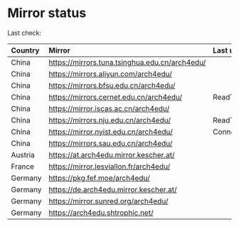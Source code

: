 <script src="./time.js"></script>
# Mirror status
Last check: <script type="text/javascript">localize(1749414344.1034057);</script>

|Country|Mirror|Last update|
|:------|:-----|:----------|
|China|https://mirrors.tuna.tsinghua.edu.cn/arch4edu/|<script type="text/javascript">localize(1749365324);</script>|
|China|https://mirrors.aliyun.com/arch4edu/|<script type="text/javascript">localize(1749365324);</script>|
|China|https://mirrors.bfsu.edu.cn/arch4edu/|<script type="text/javascript">localize(1749365324);</script>|
|China|https://mirrors.cernet.edu.cn/arch4edu/|ReadTimeout|
|China|https://mirror.iscas.ac.cn/arch4edu/|<script type="text/javascript">localize(1749365324);</script>|
|China|https://mirrors.nju.edu.cn/arch4edu/|ReadTimeout|
|China|https://mirror.nyist.edu.cn/arch4edu/|ConnectionError|
|China|https://mirrors.sau.edu.cn/arch4edu/|<script type="text/javascript">localize(1731653531);</script>|
|Austria|https://at.arch4edu.mirror.kescher.at/|<script type="text/javascript">localize(1749365324);</script>|
|France|https://mirror.lesviallon.fr/arch4edu/|<script type="text/javascript">localize(1749020703);</script>|
|Germany|https://pkg.fef.moe/arch4edu/|<script type="text/javascript">localize(1749365324);</script>|
|Germany|https://de.arch4edu.mirror.kescher.at/|<script type="text/javascript">localize(1749365324);</script>|
|Germany|https://mirror.sunred.org/arch4edu/|<script type="text/javascript">localize(1749365324);</script>|
|Germany|https://arch4edu.shtrophic.net/|<script type="text/javascript">localize(1749365324);</script>|

<script src="./tablefilter/tablefilter.js"></script>
<script src="./table.js"></script>